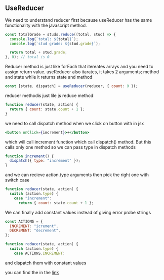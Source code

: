 ## UseReducer

We need to understand reducer first because useReducer has the same functionality with the javascript method.

```javascript
const totalGrade = studs.reduce((total, stud) => {
  console.log(`total: ${total}`);
  console.log(`stud grade: ${stud.grade}`);

  return total + stud.grade;
}, 0); // total is 0
```

Reducer method is just like forEach that itereates arrays and you need to assign return value.
useReducer also itarates, it takes 2 arguments; method and state while it returns
state and method

```js
const [state, dispatch] = useReducer(reducer, { count: 0 });
```

reducer methodis just lile js reduce method

```js
function reducer(state, action) {
  return { count: state.count + 1 };
}
```

we need to call dispatch method when we click on button with in jsx

```jsx
<button onClick={increment}>+</button>
```

which will call increment function which call dispatch() method.
But this calls only one method so we can pass type in dispatch methods

```js
function increment() {
  dispatch({ type: "increment" });
}
```

and we can recieve action.type arguments then pick the right one with switch case

```js
function reducer(state, action) {
  switch (action.type) {
    case "increment":
      return { count: state.count + 1 };

```

We can finally add constant values instead of giving error probe strings

```js
const ACTIONS = {
  INCREMENT: "icrement",
  DECREMENT: "decrement",
};

function reducer(state, action) {
  switch (action.type) {
    case ACTIONS.INCREMENT:

```

and dispatch them with constant values

you can find the in the [link](https://codesandbox.io/s/usereducer-o22mqr)
